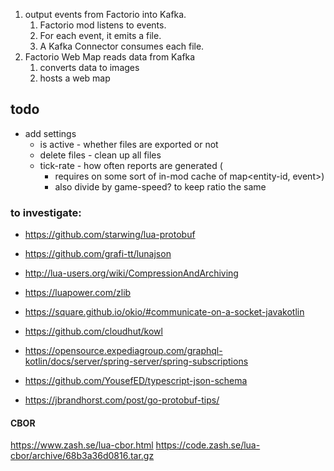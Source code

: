 1. output events from Factorio into Kafka.
    1. Factorio mod listens to events.
    2. For each event, it emits a file.
    3. A Kafka Connector consumes each file.
2. Factorio Web Map reads data from Kafka
    1. converts data to images
    2. hosts a web map

## todo

* add settings
  * is active - whether files are exported or not
  * delete files - clean up all files
  * tick-rate - how often reports are generated (
    * requires on some sort of in-mod cache of map<entity-id, event>)
    * also divide by game-speed? to keep ratio the same

### to investigate:

* https://github.com/starwing/lua-protobuf
* https://github.com/grafi-tt/lunajson
* http://lua-users.org/wiki/CompressionAndArchiving
* https://luapower.com/zlib

* https://square.github.io/okio/#communicate-on-a-socket-javakotlin

* https://github.com/cloudhut/kowl
* https://opensource.expediagroup.com/graphql-kotlin/docs/server/spring-server/spring-subscriptions
* https://github.com/YousefED/typescript-json-schema

* https://jbrandhorst.com/post/go-protobuf-tips/

#### CBOR

https://www.zash.se/lua-cbor.html
https://code.zash.se/lua-cbor/archive/68b3a36d0816.tar.gz